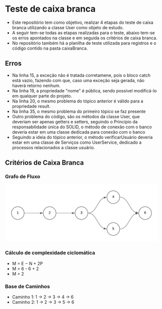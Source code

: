 # Teste de caixa branca
- Este repositório tem como objetivo, realizar 4 etapas do teste de caixa branca utilizando a classe User como objeto de estudo.
- A seguir tem-se todas as etapas realizadas para o teste, abaixo tem-se os erros apontados na classe e em seguida os critérios de caixa branca.
- No repositório também há a planilha de teste utilizada para registros e o código contido na pasta caixaBranca.

## Erros
- Na linha 15, a exceção não é tratada corretamene, pois o bloco catch está vazio, fazendo com que, caso uma exceção seja gerada, não haverá retorno nenhum.
- Na linha 19, a propriedade "nome" é pública, sendo possível modificá-lo em qualquer parte do projeto.
- Na linha 20, o mesmo problema do tópico anterior é válido para a propriedade result.
- Na linha 35, o mesmo problema do primeiro tópico se faz presente
- Outro problema do código, são os métodos da classe User, que deveriam ser apenas getters e setters, seguindo o Princípio da responsabilidade única do SOLID, o método de conexão com o banco deveria estar em uma classe dedicada para conexão com o banco
- Seguindo a ideia do tópico anterior, o método verificarUsuário deveria estar em uma classe de Serviços como UserService, dedicado a processos relacionados a classe usuário.
## Critérios de Caixa Branca
### Grafo de Fluxo
![Control-flow graph](./imgs/cfg.png)
### Cálculo de complexidade ciclomática
- M = E − N + 2P
- M = 6 - 6 + 2
- M = 2
### Base de Caminhos
- Caminho 1: 1 -> 2 -> 3 -> 4 -> 6
- Caminho 2: 1 -> 2 -> 3 -> 5 -> 6

